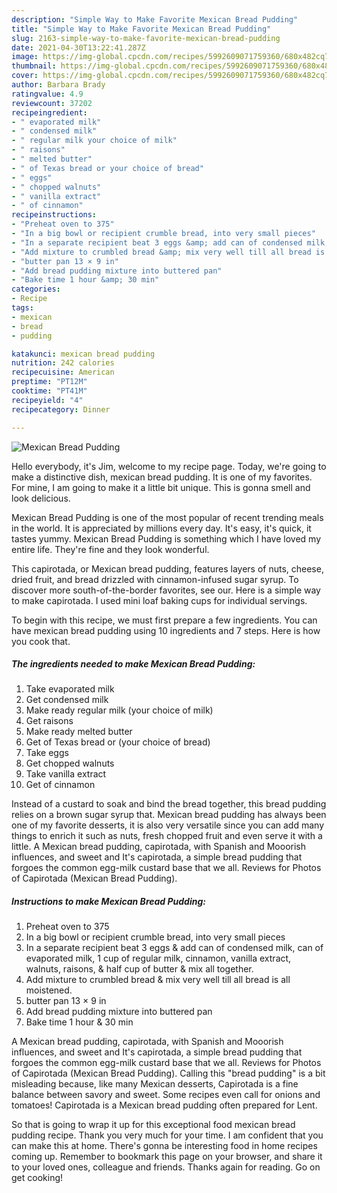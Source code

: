 ```yaml
---
description: "Simple Way to Make Favorite Mexican Bread Pudding"
title: "Simple Way to Make Favorite Mexican Bread Pudding"
slug: 2163-simple-way-to-make-favorite-mexican-bread-pudding
date: 2021-04-30T13:22:41.287Z
image: https://img-global.cpcdn.com/recipes/5992609071759360/680x482cq70/mexican-bread-pudding-recipe-main-photo.jpg
thumbnail: https://img-global.cpcdn.com/recipes/5992609071759360/680x482cq70/mexican-bread-pudding-recipe-main-photo.jpg
cover: https://img-global.cpcdn.com/recipes/5992609071759360/680x482cq70/mexican-bread-pudding-recipe-main-photo.jpg
author: Barbara Brady
ratingvalue: 4.9
reviewcount: 37202
recipeingredient:
- " evaporated milk"
- " condensed milk"
- " regular milk your choice of milk"
- " raisons"
- " melted butter"
- " of Texas bread or your choice of bread"
- " eggs"
- " chopped walnuts"
- " vanilla extract"
- " of cinnamon"
recipeinstructions:
- "Preheat oven to 375"
- "In a big bowl or recipient crumble bread, into very small pieces"
- "In a separate recipient beat 3 eggs &amp; add can of condensed milk, can of evaporated milk, 1 cup of regular milk, cinnamon, vanilla extract, walnuts, raisons, &amp; half cup of butter &amp; mix all together."
- "Add mixture to crumbled bread &amp; mix very well till all bread is all moistened."
- "butter pan 13 × 9 in"
- "Add bread pudding mixture into buttered pan"
- "Bake time 1 hour &amp; 30 min"
categories:
- Recipe
tags:
- mexican
- bread
- pudding

katakunci: mexican bread pudding 
nutrition: 242 calories
recipecuisine: American
preptime: "PT12M"
cooktime: "PT41M"
recipeyield: "4"
recipecategory: Dinner

---
```



![Mexican Bread Pudding](https://img-global.cpcdn.com/recipes/5992609071759360/680x482cq70/mexican-bread-pudding-recipe-main-photo.jpg)

Hello everybody, it's Jim, welcome to my recipe page. Today, we're going to make a distinctive dish, mexican bread pudding. It is one of my favorites. For mine, I am going to make it a little bit unique. This is gonna smell and look delicious.

Mexican Bread Pudding is one of the most popular of recent trending meals in the world. It is appreciated by millions every day. It's easy, it's quick, it tastes yummy. Mexican Bread Pudding is something which I have loved my entire life. They're fine and they look wonderful.

This capirotada, or Mexican bread pudding, features layers of nuts, cheese, dried fruit, and bread drizzled with cinnamon-infused sugar syrup. To discover more south-of-the-border favorites, see our. Here is a simple way to make capirotada. I used mini loaf baking cups for individual servings.


To begin with this recipe, we must first prepare a few ingredients. You can have mexican bread pudding using 10 ingredients and 7 steps. Here is how you cook that.

<!--inarticleads1-->

##### The ingredients needed to make Mexican Bread Pudding:

1. Take  evaporated milk
1. Get  condensed milk
1. Make ready  regular milk (your choice of milk)
1. Get  raisons
1. Make ready  melted butter
1. Get  of Texas bread or (your choice of bread)
1. Take  eggs
1. Get  chopped walnuts
1. Take  vanilla extract
1. Get  of cinnamon


Instead of a custard to soak and bind the bread together, this bread pudding relies on a brown sugar syrup that. Mexican bread pudding has always been one of my favorite desserts, it is also very versatile since you can add many things to enrich it such as nuts, fresh chopped fruit and even serve it with a little. A Mexican bread pudding, capirotada, with Spanish and Mooorish influences, and sweet and It&#39;s capirotada, a simple bread pudding that forgoes the common egg-milk custard base that we all. Reviews for Photos of Capirotada (Mexican Bread Pudding). 

<!--inarticleads2-->

##### Instructions to make Mexican Bread Pudding:

1. Preheat oven to 375
1. In a big bowl or recipient crumble bread, into very small pieces
1. In a separate recipient beat 3 eggs &amp; add can of condensed milk, can of evaporated milk, 1 cup of regular milk, cinnamon, vanilla extract, walnuts, raisons, &amp; half cup of butter &amp; mix all together.
1. Add mixture to crumbled bread &amp; mix very well till all bread is all moistened.
1. butter pan 13 × 9 in
1. Add bread pudding mixture into buttered pan
1. Bake time 1 hour &amp; 30 min


A Mexican bread pudding, capirotada, with Spanish and Mooorish influences, and sweet and It&#39;s capirotada, a simple bread pudding that forgoes the common egg-milk custard base that we all. Reviews for Photos of Capirotada (Mexican Bread Pudding). Calling this &#34;bread pudding&#34; is a bit misleading because, like many Mexican desserts, Capirotada is a fine balance between savory and sweet. Some recipes even call for onions and tomatoes! Capirotada is a Mexican bread pudding often prepared for Lent. 

So that is going to wrap it up for this exceptional food mexican bread pudding recipe. Thank you very much for your time. I am confident that you can make this at home. There's gonna be interesting food in home recipes coming up. Remember to bookmark this page on your browser, and share it to your loved ones, colleague and friends. Thanks again for reading. Go on get cooking!
